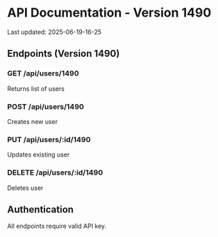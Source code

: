 # API Documentation - Version 1490
Last updated: 2025-06-19-16-25

## Endpoints (Version 1490)

### GET /api/users/1490
Returns list of users

### POST /api/users/1490
Creates new user

### PUT /api/users/:id/1490
Updates existing user

### DELETE /api/users/:id/1490
Deletes user

## Authentication
All endpoints require valid API key.
